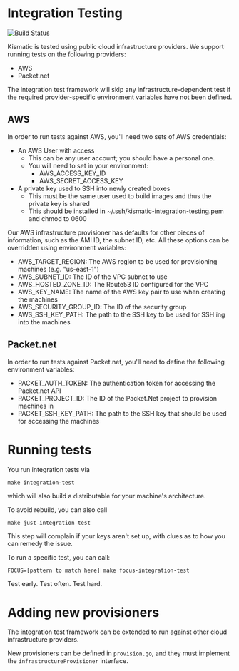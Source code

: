 # Integration Testing
[![Build Status](https://snap-ci.com/ulSrRsof30gMr7eaXZ_eufLs7XQtmS6Lw4eYwkmATn4/build_image)](https://snap-ci.com/apprenda/kismatic/branch/master)

Kismatic is tested using public cloud infrastructure providers. We support running tests
on the following providers:
- AWS
- Packet.net

The integration test framework will skip any infrastructure-dependent test if the
required provider-specific environment variables have not been defined.

## AWS
In order to run tests against AWS, you'll need two sets of AWS credentials:
 - An AWS User with access
    - This can be any user account; you should have a personal one.
    - You will need to set in your environment:
        - AWS_ACCESS_KEY_ID
        - AWS_SECRET_ACCESS_KEY
 - A private key used to SSH into newly created boxes
    - This must be the same user used to build images and thus the private key is shared
    - This should be installed in ~/.ssh/kismatic-integration-testing.pem and chmod to 0600

Our AWS infrastructure provisioner has defaults for other pieces of information, such as
the AMI ID, the subnet ID, etc. All these options can be overridden using environment variables:
- AWS_TARGET_REGION: The AWS region to be used for provisioning machines (e.g. "us-east-1")
- AWS_SUBNET_ID: The ID of the VPC subnet to use
- AWS_HOSTED_ZONE_ID: The Route53 ID configured for the VPC
- AWS_KEY_NAME: The name of the AWS key pair to use when creating the machines
- AWS_SECURITY_GROUP_ID: The ID of the security group
- AWS_SSH_KEY_PATH: The path to the SSH key to be used for SSH'ing into the machines

## Packet.net
In order to run tests against Packet.net, you'll need to define the following environment variables:
- PACKET_AUTH_TOKEN: The authentication token for accessing the Packet.net API
- PACKET_PROJECT_ID: The ID of the Packet.Net project to provision machines in
- PACKET_SSH_KEY_PATH: The path to the SSH key that should be used for accessing the machines

# Running tests

 You run integration tests via

 ```make integration-test```

 which will also build a distributable for your machine's architecture.

 To avoid rebuild, you can also call

 ```make just-integration-test```

 This step will complain if your keys aren't set up, with clues as to how you can remedy the issue.

To run a specific test, you can call:
```
FOCUS=[pattern to match here] make focus-integration-test
```

 Test early. Test often. Test hard.

# Adding new provisioners
The integration test framework can be extended to run against other cloud infrastructure providers.

New provisioners can be defined in `provision.go`, and they must implement the `infrastructureProvisioner`
interface.
